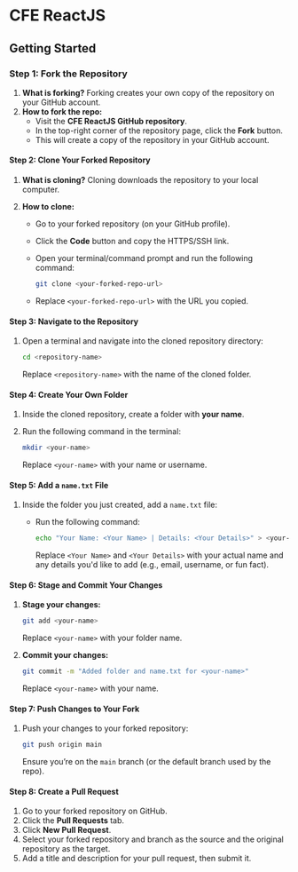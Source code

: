 # CFE ReactJS

## Getting Started

### **Step 1: Fork the Repository**

1. **What is forking?** Forking creates your own copy of the repository on your GitHub account.
2. **How to fork the repo:**
   - Visit the **CFE ReactJS GitHub repository**.
   - In the top-right corner of the repository page, click the **Fork** button.
   - This will create a copy of the repository in your GitHub account.

#### **Step 2: Clone Your Forked Repository**

1. **What is cloning?** Cloning downloads the repository to your local computer.
2. **How to clone:**

   - Go to your forked repository (on your GitHub profile).
   - Click the **Code** button and copy the HTTPS/SSH link.
   - Open your terminal/command prompt and run the following command:

     ```bash
     git clone <your-forked-repo-url>
     ```

   - Replace `<your-forked-repo-url>` with the URL you copied.

#### **Step 3: Navigate to the Repository**

1. Open a terminal and navigate into the cloned repository directory:

   ```bash
   cd <repository-name>
   ```

   Replace `<repository-name>` with the name of the cloned folder.

#### **Step 4: Create Your Own Folder**

1. Inside the cloned repository, create a folder with **your name**.
2. Run the following command in the terminal:

   ```bash
   mkdir <your-name>
   ```

   Replace `<your-name>` with your name or username.

#### **Step 5: Add a `name.txt` File**

1. Inside the folder you just created, add a `name.txt` file:

   - Run the following command:

     ```bash
     echo "Your Name: <Your Name> | Details: <Your Details>" > <your-name>/name.txt
     ```

     Replace `<Your Name>` and `<Your Details>` with your actual name and any details you'd like to add (e.g., email, username, or fun fact).

#### **Step 6: Stage and Commit Your Changes**

1. **Stage your changes:**

   ```bash
   git add <your-name>
   ```

   Replace `<your-name>` with your folder name.

2. **Commit your changes:**

   ```bash
   git commit -m "Added folder and name.txt for <your-name>"
   ```

   Replace `<your-name>` with your name.

#### **Step 7: Push Changes to Your Fork**

1. Push your changes to your forked repository:

   ```bash
   git push origin main
   ```

   Ensure you’re on the `main` branch (or the default branch used by the repo).

#### **Step 8: Create a Pull Request**

1. Go to your forked repository on GitHub.
2. Click the **Pull Requests** tab.
3. Click **New Pull Request**.
4. Select your forked repository and branch as the source and the original repository as the target.
5. Add a title and description for your pull request, then submit it.

